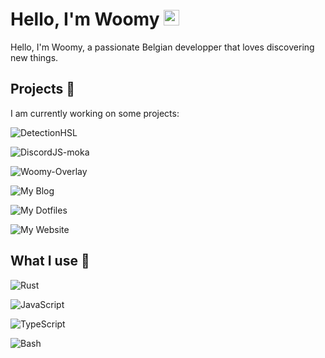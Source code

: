 # Hello, I'm Woomy <img src="https://media.giphy.com/media/hvRJCLFzcasrR4ia7z/giphy.gif" width="25px">
Hello, I'm Woomy, a passionate Belgian developper that loves discovering new things.

## Projects 🔧
I am currently working on some projects:

![DetectionHSL](https://img.shields.io/static/v1?label=DetectionHSL&color=green&style=for-the-badge&logo=powershell&link=https://github.com/DetectionHSL&message=GITHUB)

![DiscordJS-moka](https://img.shields.io/static/v1?label=DiscordJS-moka&color=lightblue&style=for-the-badge&logo=typescript&link=https://github.com/discordjs-moka/moka&message=GITHUB)

![Woomy-Overlay](https://img.shields.io/static/v1?label=Woomy-Overlay&color=purple&style=for-the-badge&logo=gentoo&link=https://github.com/woomy4680-exe/Woomy-Overlay&message=GITHUB)

![My Blog](https://img.shields.io/static/v1?label=Blog&color=yellow&style=for-the-badge&logo=markdown&link=https://woomy4680-exe.github.io/blog&message=WEBSITE)
  
![My Dotfiles](https://img.shields.io/static/v1?label=Dotfiles&color=green&style=for-the-badge&logo=linux&link=https://github.com/Woomy4680-exe/dotfiles&message=GITHUB)

![My Website](https://img.shields.io/static/v1?label=Website&color=orange&style=for-the-badge&logo=html5&link=https://woomy4680-exe.github.io&message=WEBSITE)

## What I use 🔨

![Rust](https://img.shields.io/static/v1?label=&color=red&style=for-the-badge&logo=rust&message=Rust&labelColor=grey)

![JavaScript](https://img.shields.io/static/v1?label=&color=yellow&style=for-the-badge&logo=javascript&message=JavaScript&labelColor=grey)

![TypeScript](https://img.shields.io/static/v1?label=&color=blue&style=for-the-badge&logo=typescript&message=TypeScript&labelColor=grey)

![Bash](https://img.shields.io/static/v1?label=&color=green&style=for-the-badge&logo=linux&message=Bash&labelColor=grey)
